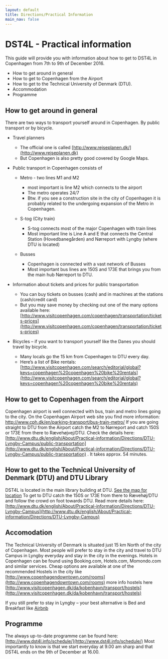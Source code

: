```yaml
---
layout: default
title: Directions/Practical Information
main_nav: false
---
```


# DST4L - Practical information

This guide will provide you with information about how to get to DST4L in Copenhagen from 7th to 9th of December 2016.

* How to get around in general
* How to get to Copenhagen from the Airport
* How to get to the Technical University of Denmark (DTU).
* Accommodation
* Programme

## How to get around in general

There are two ways to transport yourself around in Copenhagen. By public transport or by bicycle.

* Travel planners
  * The official one is called [http://www.rejseplanen.dk/](http://www.rejseplanen.dk)
  * But Copenhagen is also pretty good covered by Google Maps.

* Public transport in Copenhagen consists of

    * Metro - two lines M1 and M2
      * most important is line M2 which connects to the airport
      * The metro operates 24/7
      * Btw. if you see a construction site in the city of Copenhagen it is probably related to the undergoing expansion of the Metro in Copenhagen.

    * S-tog (City train)
      * S-tog connects most of the major Copenhagen with train lines
      * Most important line is Line A and E that connects the Central Station (Hovedbanegården) and Nørreport with Lyngby (where DTU is located)

    * Busses
      * Copenhagen is connected with a vast network of Busses
      * Most important bus lines are 150S and 173E that brings you from the main hub Nørreport to DTU.

* Information about tickets and prices for public transportation
    * You can buy tickets on busses (cash) and in machines at the stations (cash/credit card)
    * But you may save money by checking out one of the many options available here:
      [http://www.visitcopenhagen.com/copenhagen/transportation/tickets-prices](http://www.visitcopenhagen.com/copenhagen/transportation/tickets-prices)

* Bicycles – if you want to transport yourself like the Danes you should travel by bicycle.
    * Many locals go the 15 km from Copenhagen to DTU every day.
    * Here’s a list of Bike rentals: [http://www.visitcopenhagen.com/search/editorial/global?keys=copenhagen%20copenhagen%20bike%20rentals](http://www.visitcopenhagen.com/search/editorial/global?keys=copenhagen%20copenhagen%20bike%20rentals)

## How to get to Copenhagen from the Airport

Copenhagen airport is well connected with bus, train and metro lines going to the city.
On the Copenhagen Airport web site you find more information: <http://www.cph.dk/en/parking-transport/bus-train-metro/>
If you are going straight to DTU from the Airport catch the M2 to Nørreport and catch 150S or 173E from there to Rævehøjvej/DTU. Check the details here: [http://www.dtu.dk/english/About/Practical-information/Directions/DTU-Lyngby-Campus/public-transportation](http://www.dtu.dk/english/About/Practical-information/Directions/DTU-Lyngby-Campus/public-transportation) . It takes approx. 54 minutes.

## How to get to the Technical University of Denmark (DTU) and DTU Library

DST4L is located in the main library building at DTU. [See the map for location](http://www.dtu.dk/-/media/DTUdk/Om_DTU/Praktisk%20information/Kort%20over%20DTU/lyngby_kort_dk.ashx)
To get to DTU catch the 150S or 173E from there to Rævehøj/DTU and follow the crowd on foot towards DTU.
Read  more details here: [http://www.dtu.dk/english/About/Practical-information/Directions/DTU-Lyngby-Campus](http://www.dtu.dk/english/About/Practical-information/Directions/DTU-Lyngby-Campus)

## Accomodation

The Technical University of Denmark is situated just 15 km North of the city of Copenhagen.
Most people will prefer to stay in the city and travel to DTU Campus in Lyngby everyday and stay in the city in the evenings.
Hotels in Copenhagen can be found using Booking.com, Hotels.com, Momondo.com and similar services.
Cheap options are available at one of the recommended Hostels in the city like [http://www.copenhagendowntown.com/rooms](http://www.copenhagendowntown.com/rooms) more info hostels here [http://www.visitcopenhagen.dk/da/kobenhavn/transport/hostels](http://www.visitcopenhagen.dk/da/kobenhavn/transport/hostels)

If you still prefer to stay in Lyngby – your best alternative is Bed and Breakfast like [Airbnb](https://www.airbnb.dk/s/DTU--Kongens-Lyngby--Danmark?ss_id=yoipe4ft)

## Programme
The always up-to-date programme can be found here: [http://www.dst4l.info/schedule/](http://www.dst4l.info/schedule/)
Most importantly to know is that we start everyday at 9.00 am sharp and that DST4L ends on the 9th of December at 16.00.
